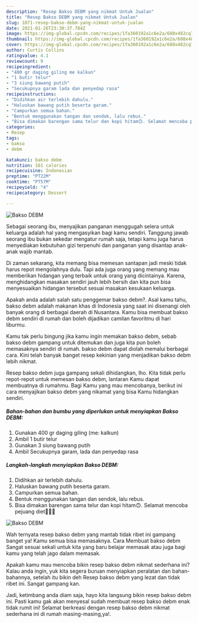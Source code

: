 ```yaml
---
description: "Resep Bakso DEBM yang nikmat Untuk Jualan"
title: "Resep Bakso DEBM yang nikmat Untuk Jualan"
slug: 1071-resep-bakso-debm-yang-nikmat-untuk-jualan
date: 2021-01-26T23:30:37.784Z
image: https://img-global.cpcdn.com/recipes/1fa360192a1c6e2a/680x482cq70/bakso-debm-foto-resep-utama.jpg
thumbnail: https://img-global.cpcdn.com/recipes/1fa360192a1c6e2a/680x482cq70/bakso-debm-foto-resep-utama.jpg
cover: https://img-global.cpcdn.com/recipes/1fa360192a1c6e2a/680x482cq70/bakso-debm-foto-resep-utama.jpg
author: Curtis Collins
ratingvalue: 4.1
reviewcount: 9
recipeingredient:
- "400 gr daging giling me kalkun"
- "1 butir telur"
- "3 siung bawang putih"
- "Secukupnya garam lada dan penyedap rasa"
recipeinstructions:
- "Didihkan air terlebih dahulu."
- "Haluskan bawang putih beserta garam."
- "Campurkan semua bahan."
- "Bentuk menggunakan tangan dan sendok, lalu rebus."
- "Bisa dimakan barengan sama telur dan kopi hitam🙃. Selamat mencoba pejuang diet💪🏻🥰"
categories:
- Resep
tags:
- bakso
- debm

katakunci: bakso debm 
nutrition: 161 calories
recipecuisine: Indonesian
preptime: "PT22M"
cooktime: "PT57M"
recipeyield: "4"
recipecategory: Dessert

---
```



![Bakso DEBM](https://img-global.cpcdn.com/recipes/1fa360192a1c6e2a/680x482cq70/bakso-debm-foto-resep-utama.jpg)

Sebagai seorang ibu, menyajikan panganan menggugah selera untuk keluarga adalah hal yang mengasyikan bagi kamu sendiri. Tanggung jawab seorang ibu bukan sekedar mengatur rumah saja, tetapi kamu juga harus menyediakan kebutuhan gizi terpenuhi dan panganan yang disantap anak-anak wajib mantab.

Di zaman  sekarang, kita memang bisa memesan santapan jadi meski tidak harus repot mengolahnya dulu. Tapi ada juga orang yang memang mau memberikan hidangan yang terbaik untuk orang yang dicintainya. Karena, menghidangkan masakan sendiri jauh lebih bersih dan kita pun bisa menyesuaikan hidangan tersebut sesuai masakan kesukaan keluarga. 



Apakah anda adalah salah satu penggemar bakso debm?. Asal kamu tahu, bakso debm adalah makanan khas di Indonesia yang saat ini disenangi oleh banyak orang di berbagai daerah di Nusantara. Kamu bisa membuat bakso debm sendiri di rumah dan boleh dijadikan camilan favoritmu di hari liburmu.

Kamu tak perlu bingung jika kamu ingin memakan bakso debm, sebab bakso debm gampang untuk ditemukan dan juga kita pun boleh memasaknya sendiri di rumah. bakso debm dapat diolah memalui berbagai cara. Kini telah banyak banget resep kekinian yang menjadikan bakso debm lebih nikmat.

Resep bakso debm juga gampang sekali dihidangkan, lho. Kita tidak perlu repot-repot untuk memesan bakso debm, lantaran Kamu dapat membuatnya di rumahmu. Bagi Kamu yang mau mencobanya, berikut ini cara menyajikan bakso debm yang nikamat yang bisa Kamu hidangkan sendiri.

<!--inarticleads1-->

##### Bahan-bahan dan bumbu yang diperlukan untuk menyiapkan Bakso DEBM:

1. Gunakan 400 gr daging giling (me: kalkun)
1. Ambil 1 butir telur
1. Gunakan 3 siung bawang putih
1. Ambil Secukupnya garam, lada dan penyedap rasa




<!--inarticleads2-->

##### Langkah-langkah menyiapkan Bakso DEBM:

1. Didihkan air terlebih dahulu.
1. Haluskan bawang putih beserta garam.
1. Campurkan semua bahan.
1. Bentuk menggunakan tangan dan sendok, lalu rebus.
1. Bisa dimakan barengan sama telur dan kopi hitam🙃. Selamat mencoba pejuang diet💪🏻🥰
<img src="https://img-global.cpcdn.com/steps/09d9e2013b0ba76e/160x128cq70/bakso-debm-langkah-memasak-5-foto.jpg" alt="Bakso DEBM">



Wah ternyata resep bakso debm yang mantab tidak ribet ini gampang banget ya! Kamu semua bisa memasaknya. Cara Membuat bakso debm Sangat sesuai sekali untuk kita yang baru belajar memasak atau juga bagi kamu yang telah jago dalam memasak.

Apakah kamu mau mencoba bikin resep bakso debm nikmat sederhana ini? Kalau anda ingin, yuk kita segera buruan menyiapkan peralatan dan bahan-bahannya, setelah itu bikin deh Resep bakso debm yang lezat dan tidak ribet ini. Sangat gampang kan. 

Jadi, ketimbang anda diam saja, hayo kita langsung bikin resep bakso debm ini. Pasti kamu gak akan menyesal sudah membuat resep bakso debm enak tidak rumit ini! Selamat berkreasi dengan resep bakso debm nikmat sederhana ini di rumah masing-masing,ya!.

